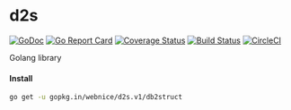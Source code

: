 # d2s

[![GoDoc](https://godoc.org/gopkg.in/webnice/d2s.v1/d2s?status.svg)](https://godoc.org/gopkg.in/webnice/d2s.v1/d2s)
[![Go Report Card](https://goreportcard.com/badge/gopkg.in/webnice/d2s.v1)](https://goreportcard.com/report/gopkg.in/webnice/d2s.v1)
[![Coverage Status](https://coveralls.io/repos/github/webnice/d2s/badge.svg?branch=v1)](https://coveralls.io/github/webnice/d2s?branch=v1)
[![Build Status](https://travis-ci.org/webnice/d2s.svg?branch=v1)](https://travis-ci.org/webnice/d2s)
[![CircleCI](https://circleci.com/gh/webnice/d2s/tree/v1.svg?style=svg)](https://circleci.com/gh/webnice/d2s/tree/v1)

Golang library

#### Install
```bash
go get -u gopkg.in/webnice/d2s.v1/db2struct
```
